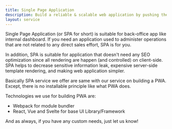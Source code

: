 ```yaml
---
title: Single Page Application
description: Build a reliable & scalable web application by pushing the web limit
layout: service
---
```


Single Page Application (or SPA for short) is suitable for back-office app like internal dashboard. If you need an application used to administer operations that are not related to any direct sales effort, SPA is for you.

In addition, SPA is suitable for application that doesn't need any SEO optimization since all rendering are happen (and controlled) on client-side. SPA helps to decrease sensitive information leak, expensive server-side template rendering, and making web application simpler.

Basically SPA service we offer are same with our service on building a PWA. Except, there is no installable principle like what PWA does.

Technologies we use for building PWA are:

- Webpack for module bundler
- React, Vue and Svelte for base UI Library/Framework

And as always, if you have any custom needs, just let us know!
